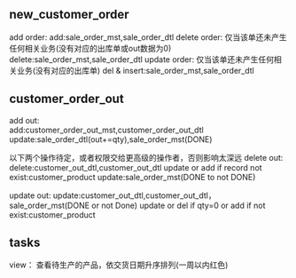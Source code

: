 ## new_customer_order
add order:
	add:sale_order_mst,sale_order_dtl
delete order: 仅当该单还未产生任何相关业务(没有对应的出库单或out数据为0)
	delete:sale_order_mst,sale_order_dtl
update order: 仅当该单还未产生任何相关业务(没有对应的出库单)
	del & insert:sale_order_mst,sale_order_dtl

## customer_order_out
add out:	
	add:customer_order_out_mst,customer_order_out_dtl
	update:sale_order_dtl(out+=qty),sale_order_mst(DONE)

以下两个操作待定，或者权限交给更高级的操作者，否则影响太深远
delete out:
	delete:customer_out_dtl,customer_out_dtl
	update or add if record not exist:customer_product
	update:sale_order_mst(DONE to not DONE)		

update out:
	update:customer_out_dtl,customer_out_dtl，sale_order_mst(DONE or not Done)
	update or del if qty=0 or add if not exist:customer_product
	
## tasks
view：
查看待生产的产品，依交货日期升序排列(一周以内红色)


